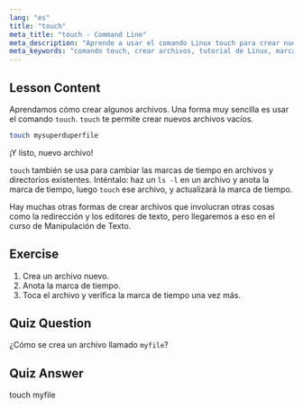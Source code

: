 ```yaml
---
lang: "es"
title: "touch"
meta_title: "touch - Command Line"
meta_description: "Aprende a usar el comando Linux touch para crear nuevos archivos y actualizar las marcas de tiempo. Esta guía para principiantes te ayuda a entender la gestión de archivos."
meta_keywords: "comando touch, crear archivos, tutorial de Linux, marcas de tiempo de archivos, Linux para principiantes, guía de Linux, comandos básicos"
---
```


## Lesson Content

Aprendamos cómo crear algunos archivos. Una forma muy sencilla es usar el comando `touch`. `touch` te permite crear nuevos archivos vacíos.

```bash
touch mysuperduperfile
```

¡Y listo, nuevo archivo!

`touch` también se usa para cambiar las marcas de tiempo en archivos y directorios existentes. Inténtalo: haz un `ls -l` en un archivo y anota la marca de tiempo, luego `touch` ese archivo, y actualizará la marca de tiempo.

Hay muchas otras formas de crear archivos que involucran otras cosas como la redirección y los editores de texto, pero llegaremos a eso en el curso de Manipulación de Texto.

## Exercise

1. Crea un archivo nuevo.
2. Anota la marca de tiempo.
3. Toca el archivo y verifica la marca de tiempo una vez más.

## Quiz Question

¿Cómo se crea un archivo llamado `myfile`?

## Quiz Answer

touch myfile
